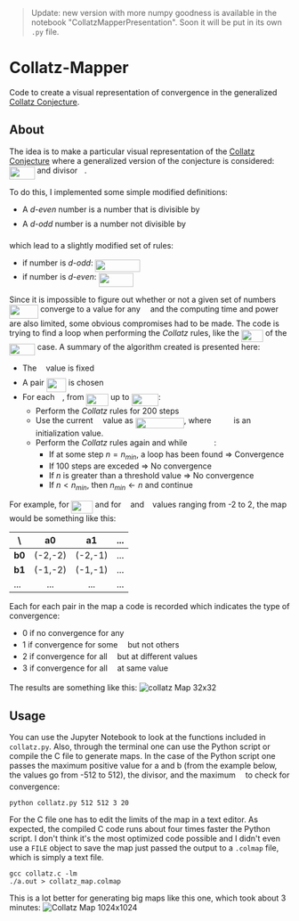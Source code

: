 > Update: new version with more numpy goodness is available in the notebook "CollatzMapperPresentation". Soon it will be put in its own `.py` file.

# Collatz-Mapper
Code to create a visual representation of convergence in the generalized [Collatz Conjecture](https://en.wikipedia.org/wiki/Collatz_conjecture "Collatz Conjecture").

## About
The idea is to make a particular visual representation of the [Collatz Conjecture](https://en.wikipedia.org/wiki/Collatz_conjecture "Collatz Conjecture") where a generalized version of the conjecture is considered: <img src="/tex/353804572cedf345ba803e6221c03610.svg?invert_in_darkmode&sanitize=true" align=middle width=45.70201844999999pt height=22.831056599999986pt/> and divisor <img src="/tex/2103f85b8b1477f430fc407cad462224.svg?invert_in_darkmode&sanitize=true" align=middle width=8.55596444999999pt height=22.831056599999986pt/>.

To do this, I implemented some simple modified definitions:
* A _d-even_ number is a number that is divisible by <img src="/tex/2103f85b8b1477f430fc407cad462224.svg?invert_in_darkmode&sanitize=true" align=middle width=8.55596444999999pt height=22.831056599999986pt/>
* A _d-odd_ number is a number not divisible by <img src="/tex/2103f85b8b1477f430fc407cad462224.svg?invert_in_darkmode&sanitize=true" align=middle width=8.55596444999999pt height=22.831056599999986pt/>

which lead to a slightly modified set of rules:
* if number is _d-odd_: <img src="/tex/d2cffe7ee93c83e89a7e8cd4456a8ad9.svg?invert_in_darkmode&sanitize=true" align=middle width=81.13949579999998pt height=22.831056599999986pt/>
* if number is _d-even_: <img src="/tex/d9b27e55b9c85f31f9bd659c8e3fe9a9.svg?invert_in_darkmode&sanitize=true" align=middle width=62.07952574999999pt height=24.65753399999998pt/>

Since it is impossible to figure out whether or not a given set of numbers <img src="/tex/1e521680a6030382e1f6e4906af72f5c.svg?invert_in_darkmode&sanitize=true" align=middle width=51.69711359999999pt height=24.65753399999998pt/> converge to a value for any <img src="/tex/55a049b8f161ae7cfeb0197d75aff967.svg?invert_in_darkmode&sanitize=true" align=middle width=9.86687624999999pt height=14.15524440000002pt/> and the computing time and power are also limited, some obvious compromises had to be made. The code is trying to find a loop when performing the _Collatz_ rules, like the <img src="/tex/1f6290eb665bdaa67bf1db7db2c632fa.svg?invert_in_darkmode&sanitize=true" align=middle width=39.269394449999986pt height=21.18721440000001pt/> of the <img src="/tex/93f5f9a7e819a127ffcbbaa1c1370093.svg?invert_in_darkmode&sanitize=true" align=middle width=46.39648694999999pt height=21.18721440000001pt/> case. A summary of the algorithm created is presented here:
* The <img src="/tex/2103f85b8b1477f430fc407cad462224.svg?invert_in_darkmode&sanitize=true" align=middle width=8.55596444999999pt height=22.831056599999986pt/> value is fixed
* A pair <img src="/tex/ba933e77b90dc996befbe81f77f43887.svg?invert_in_darkmode&sanitize=true" align=middle width=35.83526759999999pt height=24.65753399999998pt/> is chosen
* For each <img src="/tex/55a049b8f161ae7cfeb0197d75aff967.svg?invert_in_darkmode&sanitize=true" align=middle width=9.86687624999999pt height=14.15524440000002pt/>, from <img src="/tex/3d2be9e2108301e9097fa4bc51046641.svg?invert_in_darkmode&sanitize=true" align=middle width=40.00371704999999pt height=21.18721440000001pt/> up to <img src="/tex/7adb89ee6106df767245caf173b44ebd.svg?invert_in_darkmode&sanitize=true" align=middle width=48.222926399999984pt height=21.18721440000001pt/>:
  * Perform the _Collatz_ rules for 200 steps
  * Use the current <img src="/tex/55a049b8f161ae7cfeb0197d75aff967.svg?invert_in_darkmode&sanitize=true" align=middle width=9.86687624999999pt height=14.15524440000002pt/> value as <img src="/tex/05dc7ff297651ac0e4353b2b8137d704.svg?invert_in_darkmode&sanitize=true" align=middle width=87.48222119999998pt height=19.1781018pt/>, where <img src="/tex/375c472ede34fd86611aaaeafaad3f08.svg?invert_in_darkmode&sanitize=true" align=middle width=32.26048979999999pt height=14.15524440000002pt/> is an initialization value.
  * Perform the _Collatz_ rules again and while <img src="/tex/c5b9dbd3d9a36953925b7148a1b48e6a.svg?invert_in_darkmode&sanitize=true" align=middle width=44.17552589999999pt height=14.15524440000002pt/>:
    * If at some step $n = n_{min}$, a loop has been found $\Rightarrow$ Convergence
    * If 100 steps are exceded $\Rightarrow$ No convergence
    * If $n$ is greater than a threshold value $\Rightarrow$ No convergence
    * If $n < n_{min}$, then $n_{min} \leftarrow n$ and continue


For example, for <img src="/tex/e675da7c7f7c3d89bc6087aab1186a27.svg?invert_in_darkmode&sanitize=true" align=middle width=38.69280359999998pt height=22.831056599999986pt/> and for <img src="/tex/44bc9d542a92714cac84e01cbbb7fd61.svg?invert_in_darkmode&sanitize=true" align=middle width=8.68915409999999pt height=14.15524440000002pt/> and <img src="/tex/4bdc8d9bcfb35e1c9bfb51fc69687dfc.svg?invert_in_darkmode&sanitize=true" align=middle width=7.054796099999991pt height=22.831056599999986pt/> values ranging from -2 to 2, the map would be something like this:

|   \    | **a0**   | **a1** |  ... |
| -----  | :-----: |:-------:|:----:|
| **b0** | (-2,-2) | (-2,-1) |  ... |
| **b1** | (-1,-2) | (-1,-1) |  ... |
|   ...  |   ...   |   ...   |  ... |

Each for each pair in the map a code is recorded which indicates the type of convergence:
* 0 if no convergence for any <img src="/tex/55a049b8f161ae7cfeb0197d75aff967.svg?invert_in_darkmode&sanitize=true" align=middle width=9.86687624999999pt height=14.15524440000002pt/>
* 1 if convergence for some <img src="/tex/55a049b8f161ae7cfeb0197d75aff967.svg?invert_in_darkmode&sanitize=true" align=middle width=9.86687624999999pt height=14.15524440000002pt/> but not others
* 2 if convergence for all <img src="/tex/55a049b8f161ae7cfeb0197d75aff967.svg?invert_in_darkmode&sanitize=true" align=middle width=9.86687624999999pt height=14.15524440000002pt/> but at different values
* 3 if convergence for all <img src="/tex/55a049b8f161ae7cfeb0197d75aff967.svg?invert_in_darkmode&sanitize=true" align=middle width=9.86687624999999pt height=14.15524440000002pt/> at same value

The results are something like this:
![collatz Map 32x32](https://user-images.githubusercontent.com/13749006/63194636-8269fc00-c03e-11e9-9b33-f4b9088224b0.png "Pretty pretty picture #1")


## Usage
You can use the Jupyter Notebook to look at the functions included in `collatz.py`. Also, through the terminal one can use the Python script or compile the C file to generate maps. In the case of the Python script one passes the maximum positive value for a and b (from the example below, the values go from -512 to 512), the divisor, and the maximum <img src="/tex/55a049b8f161ae7cfeb0197d75aff967.svg?invert_in_darkmode&sanitize=true" align=middle width=9.86687624999999pt height=14.15524440000002pt/> to check for convergence:
```
python collatz.py 512 512 3 20
```

For the C file one has to edit the limits of the map in a text editor. As expected, the compiled C code runs about four times faster the Python script. I don't think it's the most optimized code possible and I didn't even use a `FILE` object to save the map just passed the output to a `.colmap` file, which is simply a text file.
```
gcc collatz.c -lm
./a.out > collatz_map.colmap
```
This is a lot better for generating big maps like this one, which took about 3 minutes:
![Collatz Map 1024x1024](https://user-images.githubusercontent.com/13749006/63195899-dd512280-c041-11e9-81fb-e37dd01c9ab6.png "Pretty pretty picture #2")
